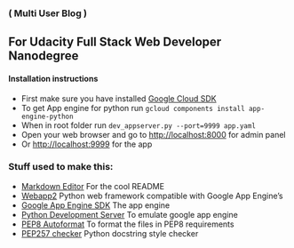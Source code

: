 ### ( Multi User Blog ) 

## For Udacity Full Stack Web Developer Nanodegree

#### Installation instructions

 * First make sure you have installed [Google Cloud SDK](https://cloud.google.com/sdk/docs)
 * To get App engine for python run `gcloud components install app-engine-python`
 * When in root folder run `dev_appserver.py --port=9999 app.yaml` 
 * Open your web browser and go to [http://localhost:8000](http://localhost:8000) for admin panel
 * Or [http://localhost:9999](http://localhost:9999) for the app

### Stuff used to make this:

 * [Markdown Editor](https://jbt.github.io/markdown-editor) For the cool README
 * [Webapp2](https://webapp2.readthedocs.io/en/latest) Python web framework compatible with Google App Engine’s 
 * [Google App Engine SDK](https://cloud.google.com/appengine/downloads?csw=1) The app engine
 * [Python Development Server](https://cloud.google.com/appengine/docs/python/tools/using-local-server) To emulate google app engine
 * [PEP8 Autoformat](https://packagecontrol.io/packages/Python%20PEP8%20Autoformat) To format the files in PEP8 requirements
 * [PEP257 checker](https://pypi.python.org/pypi/pep257) Python docstring style checker